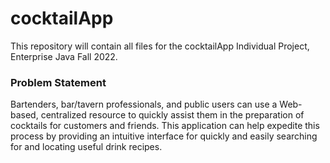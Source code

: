 # cocktailApp

This repository will contain all files for the cocktailApp Individual Project, Enterprise Java Fall 2022.

### Problem Statement

Bartenders, bar/tavern professionals, and public users can use a Web-based, centralized resource to quickly assist them in 
the preparation of cocktails for customers and friends.  This application can help expedite this process by providing an 
intuitive interface for quickly and easily searching for and locating useful drink recipes.    

